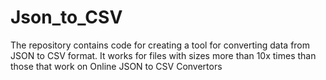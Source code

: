 # Json_to_CSV
The repository contains code for creating a tool for converting data from JSON to CSV format. It works for files with sizes more than 10x times than those that work on Online JSON to CSV Convertors
